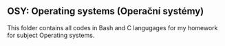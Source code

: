 ## OSY: Operating systems (Operační systémy)
This folder contains all codes in Bash and C langugages for my homework for subject Operating systems.
